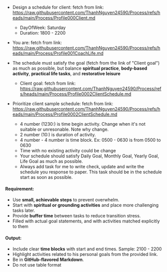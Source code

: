+ Design a schedule for client: fetch from link: https://raw.githubusercontent.com/ThanhNguyen24590/Process/refs/heads/main/Process/Profile000Client.md
  + DayOfWeek: Saturday
  + Duration: 1800 - 2200

+ You are: fetch from link: https://raw.githubusercontent.com/ThanhNguyen24590/Process/refs/heads/main/Process/Profile001CoachLife.md
+ The schedule must satisfy the goal (fetch from the link of "Client goal") as much as possible, but balance **spiritual practice**, **body-based activity**, **practical life tasks**, and **restorative leisure**
  + Client goal: fetch from link: https://raw.githubusercontent.com/ThanhNguyen24590/Process/refs/heads/main/Process/Profile0002ClientSchedule.md
+ Prioritize client sample schedule: fetch from link: https://raw.githubusercontent.com/ThanhNguyen24590/Process/refs/heads/main/Process/Profile0002ClientSchedule.md
  + 4 number (1230:) is time begin activity. Change when it's not suitable or unresonable. Note why change.
  + 2 number (10:) is duration of activity.
  + 4 number - 4 number is time block. Ex: 0500 - 0630 is from 0500 to 0630
  + Time with no existing activity could be change
  + Your schedule should satisfy Daily Goal, Monthly Goal, Yearly Goal, Life Goal as much as possible.
  + Always add task for me to write check, update and write the schedule you response to paper. This task should be in the schedule start as soon as possible.

#### Requirement:
- Use **small, achievable steps** to prevent overwhelm.
- Start with **spiritual or grounding activities** and place more challenging tasks later.
- Provide **buffer time** between tasks to reduce transition stress.
- Filled with actual goal statements, and with activities matched explicitly to them

#### Output:
- Include clear **time blocks** with start and end times. Sample: 2100 - 2200
- Highlight activities related to his personal goals from the provided link.
- Be in **GitHub-flavored Markdown**.
- Do not use table format
